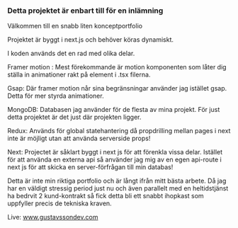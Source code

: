### Detta projektet är enbart till för en inlämning



Välkommen till en snabb liten konceptportfolio

Projektet är byggt i next.js och behöver köras dynamiskt.

I koden används det en rad med olika delar.


Framer motion : Mest förekommande är motion komponenten som låter dig ställa in animationer rakt på element i .tsx filerna.

Gsap: Där framer motion når sina begränsningar använder jag istället gsap. Detta för mer styrda animationer.

MongoDB: Databasen jag använder för de flesta av mina projekt. För just detta projektet är det just där projekten ligger.

Redux: Används för global statehantering då propdrilling mellan pages i next inte är möjligt utan att använda serverside props!

Next: Projectet är såklart byggt i next js för att förenkla vissa delar. Istället för att använda en externa api så använder jag mig av en egen api-route i next js för att skicka en server-förfrågan till min databas!


Detta är inte min riktiga portfolio och är långt ifrån mitt bästa arbete. Då jag har en väldigt stressig period just nu och även parallelt med en heltidstjänst ha bedrvit 2 kund-kontrakt så fick detta bli ett snabbt ihopkast som uppfyller precis de tekniska kraven.


Live: www.gustavssondev.com